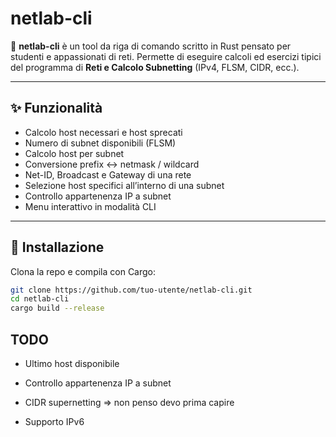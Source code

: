 # netlab-cli

📡 **netlab-cli** è un tool da riga di comando scritto in Rust pensato per studenti e appassionati di reti.
Permette di eseguire calcoli ed esercizi tipici del programma di **Reti e Calcolo Subnetting** (IPv4, FLSM, CIDR, ecc.).

---

## ✨ Funzionalità
- Calcolo host necessari e host sprecati
- Numero di subnet disponibili (FLSM)
- Calcolo host per subnet
- Conversione prefix ↔ netmask / wildcard
- Net-ID, Broadcast e Gateway di una rete
- Selezione host specifici all’interno di una subnet
- Controllo appartenenza IP a subnet
- Menu interattivo in modalità CLI

---

## 🚀 Installazione

Clona la repo e compila con Cargo:

```bash
git clone https://github.com/tuo-utente/netlab-cli.git
cd netlab-cli
cargo build --release
```


## TODO

- Ultimo host disponibile

- Controllo appartenenza IP a subnet

- CIDR supernetting => non penso devo prima capire

- Supporto IPv6
